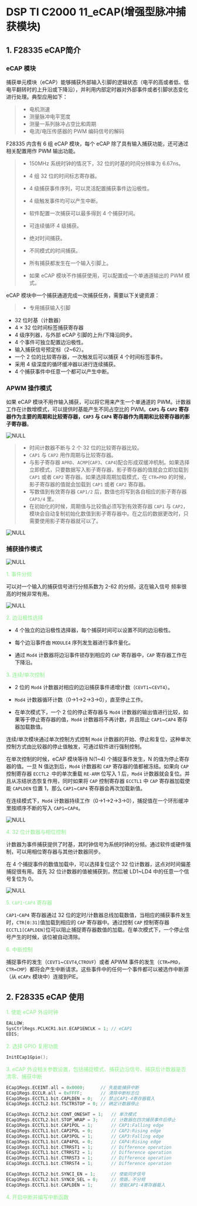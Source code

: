 # DSP TI C2000 11_eCAP(增强型脉冲捕获模块)

## 1. F28335 eCAP简介

### eCAP 模块

捕获单元模块（eCAP）能够捕获外部输入引脚的逻辑状态（电平的高或者低、低电平翻转时的上升沿或下降沿），并利用内部定时器对外部事件或者引脚状态变化进行处理。典型应用如下：

> - 电机测速
> - 测量脉冲电平宽度
> - 测量一系列脉冲占空比和周期
> - 电流/电压传感器的 PWM 编码信号的解码

F28335 内含有 6 组 eCAP 模块，每个 eCAP 除了具有输入捕获功能，还可通过相关配置用作 PWM 输出功能。

> - 150MHz 系统时钟的情况下，32 位的时基的时间分辨率为 6.67ns。
>
> - 4 组 32 位的时间标志寄存器。
>
> - 4 级捕获事件序列，可以灵活配置捕获事件边沿极性。
>
> - 4 级触发事件均可以产生中断。
>
> - 软件配置一次捕获可以最多得到 4 个捕获时间。
>
> - 可连续循环 4 级捕获。
>
> - 绝对时间捕获。
>
> - 不同模式的时间捕获。
>
> - 所有捕获都发生在一个输入引脚上。
>
> - 如果 eCAP 模块不作捕获使用，可以配置成一个单通道输出的 PWM 模式。

eCAP 模块中一个捕获通道完成一次捕获任务，需要以下关键资源：
> - 专用捕获输入引脚
- 32 位时基（计数器）
- 4 × 32 位时间标签捕获寄存器
- 4 级序列器，与外部 eCAP 引脚的上升/下降沿同步。
- 4 个事件可独立配置边沿极性。
- 输入捕获信号预定标（2~62）。
- 一个 2 位的比较寄存器，一次触发后可以捕获 4 个时间标签事件。
- 采用 4 级深度的循环缓冲器以进行连续捕获。
- 4 个捕获事件中任意一个都可以产生中断。

### APWM 操作模式

如果 eCAP 模块不用作输入捕获，可以将它用来产生一个单通道的 PWM。计数器工作在计数增模式，可以提供时基能产生不同占空比的 PWM。**`CAP1` 与 `CAP2` 寄存器作为主要的周期和比较寄存器，`CAP3` 与 `CAP4` 寄存器作为周期和比较寄存器的影子寄存器**。

![NULL](./assets/picture_1.jpg)

> - 时间计数器不断与 2 个 32 位的比较寄存器比较。
> - `CAP1` 与 `CAP2` 用作周期与比较寄存器。
> - 与影子寄存器 `APRD`、`ACMP`(`CAP3`、`CAP4`)配合形成双缓冲机制。如果选择立即模式，只要数据写入影子寄存器，影子寄存器的值就会立即加载到 `CAP1` 或者 `CAP2` 寄存器。如果选择周期加载模式，在 `CTR=PRD` 的时候，影子寄存器的值就会加载到 `CAP1` 或者 `CAP2` 寄存器。
> - 写数值到有效寄存器 `CAP1/2` 后，数值也将写到各自相应的影子寄存器`CAP3/4` 里。
> - 在初始化的时候，周期值与比较值必须写到有效寄存器 `CAP1` 与 `CAP2`，模块会自动复制初始化数值到影子寄存器中。在之后的数据更改时，只需要使用影子寄存器就可以了。

![NULL](./assets/picture_2.jpg)

### 捕获操作模式

![NULL](./assets/picture_3.jpg)

<font color=LightGreen>1. 事件分频</font>

可以对一个输入的捕获信号进行分频系数为 2-62 的分频，这在输入信号
频率很高的时候非常有用。

![NULL](./assets/picture_4.jpg)

<font color=LightGreen>2. 边沿极性选择</font>

- 4 个独立的边沿极性选择器，每个捕获时间可以设置不同的边沿极性。

- 每个边沿事件由 `MODULE4` 序列发生器进行事件量化。

- 通过 `Mod4` 计数器将边沿事件锁存到相应的 `CAP` 寄存器中，`CAP` 寄存器工作在下降沿。

<font color=LightGreen>3. 连续/单次控制</font>

- 2 位的 `Mod4` 计数器对相应的边沿捕获事件递增计数（`CEVT1`~`CEVT4`）。

- `Mod4` 计数器循环计数（0→1→2→3→0），直至停止工作。

- 在单次模式下，一个 2 位的停止寄存器与 `Mod4` 计数器的输出值进行比较，如果等于停止寄存器的值，`Mod4` 计数器将不再计数，并且阻止 `CAP1`~`CAP4` 寄存器加载数值。

连续/单次模块通过单次控制方式控制 `Mod4` 计数器的开始、停止和复位，这种单次控制方式由比较器的停止值触发，可通过软件进行强制控制。

在单次控制的时候，eCAP 模块等待 N(1~4) 个捕捉事件发生，N 的值为停止寄存器的值。一旦 N 值达到后，`Mod4` 计数器和 `CAP` 寄存器的值都被冻结。如果向 `CAP` 控制寄存器 `ECCTL2 `中的单次重载 `RE-ARM` 位写入 1 后，`Mod4` 计数器就会复位。并且从冻结状态恢复作用，同时如果将 `CAP` 控制寄存器 `ECCTL1` 中 `CAP` 寄存器加载使能 `CAPLDEN` 位置 1，那么 `CAP1`~`CAP4` 寄存器会再次加载新值。

在连续模式下，`Mod4` 计数器持续工作（0→1→2→3→0），捕捉值在一个环形缓冲里按顺序不断的写入 `CAP1`~`CAP4`。

![NULL](./assets/picture_5.jpg)

<font color=LightGreen>4. 32 位计数器与相位控制</font>

计数器为事件捕获提供了时基，其时钟信号为系统时钟的分频。通过软件或硬件强制，可以用相位寄存器与其他计数器同步。

在 4 个捕捉事件的数值加载中，可以选择复位这个 32 位计数器，这点对时间偏差捕捉很有用。首先 32 位计数器的值被捕获到，然后被 LD1~LD4 中的任意一个信号复位为 0。

![NULL](./assets/picture_6.jpg)

<font color=LightGreen>5. `CAP1`-`CAP4` 寄存器</font>

`CAP1`-`CAP4` 寄存器通过 32 位的定时/计数器总线加载数值，当相应的捕获事件发生时，`CTR[0:31]`值加载到相应的 `CAP` 寄存器中。通过控制 `CAP` 控制寄存器 `ECCTL1[CAPLDEN]`位可以阻止捕捉寄存器数值的加载。在单次模式下，一个停止信号产生的时候，该位被自动清除。

<font color=LightGreen>6. 中断控制</font>

捕捉事件的发生（`CEVT1`~`CEVT4`,`CTROVF`）或者 APWM 事件的发生（`CTR=PRD`，`CTR=CMP`）都将会产生中断请求。这些事件中的任何一个事件都可以被选作中断源（从 `eCAPx` 模块中）连接到PIE。

## 2. F28335 eCAP 使用

<font color=LightGreen>1. 使能 eCAP 外设时钟</font>

```c
EALLOW;
SysCtrlRegs.PCLKCR1.bit.ECAP1ENCLK = 1; // eCAP1
EDIS;
```

<font color=LightGreen>2. 选择 GPIO 复用功能</font>

```c
InitECap1Gpio();
```

<font color=LightGreen>3. eCAP 外设相关参数设置，包括捕捉模式、捕获边沿信号、捕获后计数器是否清零、捕获中断</font>

```c
ECap1Regs.ECEINT.all = 0x0000; 		// 失能能捕获中断
ECap1Regs.ECCLR.all = 0xFFFF; 		// 清除中断标志位
ECap1Regs.ECCTL1.bit.CAPLDEN = 0; 	// 禁止CAP1-4寄存器载入
ECap1Regs.ECCTL2.bit.TSCTRSTOP = 0; // 确定计数器停止

ECap1Regs.ECCTL2.bit.CONT_ONESHT = 1; 	// 单次模式
ECap1Regs.ECCTL2.bit.STOP_WRAP = 3; 	// 计数器在四次捕获事件后停止
ECap1Regs.ECCTL1.bit.CAP1POL = 1;       // CAP1:Falling edge
ECap1Regs.ECCTL1.bit.CAP2POL = 0; 	    // CAP2:Rising edge
ECap1Regs.ECCTL1.bit.CAP3POL = 1; 		// CAP3:Falling edge
ECap1Regs.ECCTL1.bit.CAP4POL = 0; 		// CAP4:Rising edge
ECap1Regs.ECCTL1.bit.CTRRST1 = 1; 		// Difference operation
ECap1Regs.ECCTL1.bit.CTRRST2 = 1; 		// Difference operation
ECap1Regs.ECCTL1.bit.CTRRST3 = 1; 		// Difference operation
ECap1Regs.ECCTL1.bit.CTRRST4 = 1; 		// Difference operation

ECap1Regs.ECCTL2.bit.SYNCI_EN = 1; 		// 使能同步信号
ECap1Regs.ECCTL2.bit.SYNCO_SEL = 0; 	// 旁路，不分频
ECap1Regs.ECCTL1.bit.CAPLDEN = 1; 		// 使能CAP1-4寄存器载入
```

<font color=LightGreen>4. 开启中断并编写中断函数</font>
